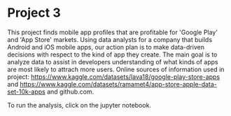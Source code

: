 # Project 3
 This project finds mobile app profiles that are profitable for 'Google Play' and 'App Store' markets. Using data analysts for a company that builds Android and iOS mobile apps, our action plan is to make data-driven decisions with respect to the kind of app they create. The main goal is to analyze data to assist in developers understanding of what kinds of apps are most likely to attrach more users.
 Online sources of information used in project: https://www.kaggle.com/datasets/lava18/google-play-store-apps and https://www.kaggle.com/datasets/ramamet4/app-store-apple-data-set-10k-apps and github.com. 

 To run the analysis, click on the jupyter notebook.
